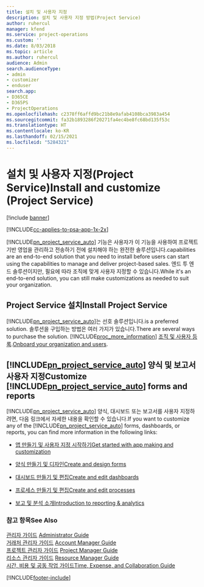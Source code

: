 ```yaml
---
title: 설치 및 사용자 지정
description: 설치 및 사용자 지정 방법(Project Service)
author: ruhercul
manager: kfend
ms.service: project-operations
ms.custom: ''
ms.date: 8/03/2018
ms.topic: article
ms.author: ruhercul
audience: Admin
search.audienceType:
- admin
- customizer
- enduser
search.app:
- D365CE
- D365PS
- ProjectOperations
ms.openlocfilehash: c2378ff6affd9bc21b8e9afab4108bca3983a454
ms.sourcegitcommit: fa32b1893286f20271fa4ec4be8fc68bd135f53c
ms.translationtype: HT
ms.contentlocale: ko-KR
ms.lasthandoff: 02/15/2021
ms.locfileid: "5284321"
---
```

# <a name="install-and-customize-project-service"></a><span data-ttu-id="0309f-103">설치 및 사용자 지정(Project Service)</span><span class="sxs-lookup"><span data-stu-id="0309f-103">Install and customize (Project Service)</span></span>

[!include [banner](../includes/psa-now-project-operations.md)]

[!INCLUDE[cc-applies-to-psa-app-1x-2x](../includes/cc-applies-to-psa-app-1x-2x.md)]

[!INCLUDE[pn_project_service_auto](../includes/pn-project-service-auto.md)] <span data-ttu-id="0309f-104">기능은 사용자가 이 기능을 사용하여 프로젝트 기반 영업을 관리하고 전송하기 전에 설치해야 하는 완전한 솔루션입니다.</span><span class="sxs-lookup"><span data-stu-id="0309f-104">capabilities are an end-to-end solution that you need to install before users can start using the capabilities to manage and deliver project-based sales.</span></span> <span data-ttu-id="0309f-105">엔드 투 엔드 솔루션이지만, 필요에 따라 조직에 맞게 사용자 지정할 수 있습니다.</span><span class="sxs-lookup"><span data-stu-id="0309f-105">While it's an end-to-end solution, you can still make customizations as needed to suit your organization.</span></span>  
<!-- TODO: I expect to find the information on how to get and install this here. Please find that and add it here. Same for Project Service.--> 
  
## <a name="install-project-service"></a><span data-ttu-id="0309f-106">Project Service 설치</span><span class="sxs-lookup"><span data-stu-id="0309f-106">Install Project Service</span></span>  
 [!INCLUDE[pn_project_service_auto](../includes/pn-project-service-auto.md)]<span data-ttu-id="0309f-107">는 선호 솔루션입니다.</span><span class="sxs-lookup"><span data-stu-id="0309f-107">is a preferred solution.</span></span> <span data-ttu-id="0309f-108">솔루션을 구입하는 방법은 여러 가지가 있습니다.</span><span class="sxs-lookup"><span data-stu-id="0309f-108">There are several ways to purchase the solution.</span></span> [!INCLUDE[proc_more_information](../includes/proc-more-information.md)] <span data-ttu-id="0309f-109">[조직 및 사용자 등록](https://docs.microsoft.com/dynamics365/customerengagement/on-premises/admin/onboard-your-organization-and-users-to-dynamics-365-online).</span><span class="sxs-lookup"><span data-stu-id="0309f-109">[Onboard your organization and users](https://docs.microsoft.com/dynamics365/customerengagement/on-premises/admin/onboard-your-organization-and-users-to-dynamics-365-online).</span></span>  
  
## <a name="customize-pn_project_service_auto-forms-and-reports"></a><span data-ttu-id="0309f-110">[!INCLUDE[pn_project_service_auto](../includes/pn-project-service-auto.md)] 양식 및 보고서 사용자 지정</span><span class="sxs-lookup"><span data-stu-id="0309f-110">Customize [!INCLUDE[pn_project_service_auto](../includes/pn-project-service-auto.md)] forms and reports</span></span>  
 <span data-ttu-id="0309f-111">[!INCLUDE[pn_project_service_auto](../includes/pn-project-service-auto.md)] 양식, 대시보드 또는 보고서를 사용자 지정하려면, 다음 링크에서 자세한 내용을 확인할 수 있습니다.</span><span class="sxs-lookup"><span data-stu-id="0309f-111">If you want to customize any of the [!INCLUDE[pn_project_service_auto](../includes/pn-project-service-auto.md)] forms, dashboards, or reports, you can find more information in the following links:</span></span>  
  
- [<span data-ttu-id="0309f-112">앱 만들기 및 사용자 지정 시작하기</span><span class="sxs-lookup"><span data-stu-id="0309f-112">Get started with app making and customization</span></span>](https://docs.microsoft.com/dynamics365/customerengagement/on-premises/customize/getting-started-customization)  
  
- [<span data-ttu-id="0309f-113">양식 만들기 및 디자인</span><span class="sxs-lookup"><span data-stu-id="0309f-113">Create and design forms</span></span>](https://docs.microsoft.com/dynamics365/customerengagement/on-premises/customize/create-design-forms)  
  
- [<span data-ttu-id="0309f-114">대시보드 만들기 및 편집</span><span class="sxs-lookup"><span data-stu-id="0309f-114">Create and edit dashboards</span></span>](https://docs.microsoft.com/dynamics365/customerengagement/on-premises/customize/create-edit-dashboards)  
  
- [<span data-ttu-id="0309f-115">프로세스 만들기 및 편집</span><span class="sxs-lookup"><span data-stu-id="0309f-115">Create and edit processes</span></span>](https://docs.microsoft.com/dynamics365/customerengagement/on-premises/customize/guide-staff-through-common-tasks-processes)  
  
- [<span data-ttu-id="0309f-116">보고 및 분석 소개</span><span class="sxs-lookup"><span data-stu-id="0309f-116">Introduction to reporting & analytics</span></span>](https://docs.microsoft.com/dynamics365/customerengagement/on-premises/analytics/reporting-analytics-with-dynamics-365)  
  
### <a name="see-also"></a><span data-ttu-id="0309f-117">참고 항목</span><span class="sxs-lookup"><span data-stu-id="0309f-117">See Also</span></span>  
 <span data-ttu-id="0309f-118">[관리자 가이드](../psa/admin-guide.md) </span><span class="sxs-lookup"><span data-stu-id="0309f-118">[Administrator Guide](../psa/admin-guide.md) </span></span>  
 <span data-ttu-id="0309f-119">[거래처 관리자 가이드](../psa/account-manager-guide.md) </span><span class="sxs-lookup"><span data-stu-id="0309f-119">[Account Manager Guide](../psa/account-manager-guide.md) </span></span>  
 <span data-ttu-id="0309f-120">[프로젝트 관리자 가이드](../psa/project-manager-guide.md) </span><span class="sxs-lookup"><span data-stu-id="0309f-120">[Project Manager Guide](../psa/project-manager-guide.md) </span></span>  
 <span data-ttu-id="0309f-121">[리소스 관리자 가이드](../psa/resource-manager-guide.md) </span><span class="sxs-lookup"><span data-stu-id="0309f-121">[Resource Manager Guide](../psa/resource-manager-guide.md) </span></span>  
 [<span data-ttu-id="0309f-122">시간, 비용 및 공동 작업 가이드</span><span class="sxs-lookup"><span data-stu-id="0309f-122">Time, Expense, and Collaboration Guide</span></span>](../psa/time-expense-collaboration-guide.md)


[!INCLUDE[footer-include](../includes/footer-banner.md)]